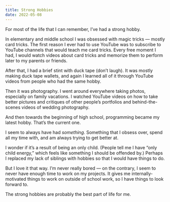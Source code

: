 ```yaml
---
title: Strong Hobbies
date: 2022-05-08
---
```


For most of the life that I can remember, I’ve had a strong hobby.

In elementary and middle school I was obsessed with magic tricks — mostly card tricks. The first reason I ever had to use YouTube was to subscribe to YouTube channels that would teach me card tricks. Every free moment I had, I would watch videos about card tricks and memorize them to perform later to my parents or friends.

After that, I had a brief stint with duck tape (don’t laugh). It was mostly making duck tape wallets, and again I learned all of it through YouTube videos from people who had the same hobby.

Then it was photography. I went around everywhere taking photos, especially on family vacations. I watched YouTube videos on how to take better pictures and critiques of other people’s portfolios and behind-the-scenes videos of wedding photography.

And then towards the beginning of high school, programming became my latest hobby. That’s the current one.

I seem to always have had _something_. Something that I obsess over, spend all my time with, and am always trying to get better at.

I wonder if it’s a result of being an only child. (People tell me I have “only child energy,” which feels like something I should be offended by.) Perhaps I replaced my lack of siblings with hobbies so that I would have things to do.

But I love it that way. I’m never really bored — on the contrary, I seem to never have enough time to work on my projects. It gives me internally-motivated things to work on outside of school work, so I have things to look forward to.

The strong hobbies are probably the best part of life for me.
